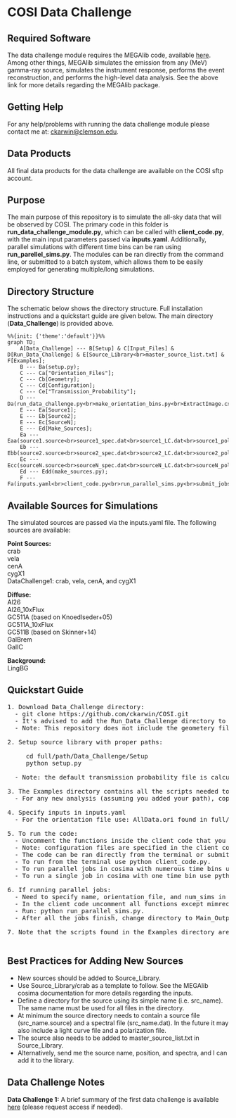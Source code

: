 # COSI Data Challenge

## Required Software <br />
The data challenge module requires the MEGAlib code, available [here](http://megalibtoolkit.com/home.html). Among other things, MEGAlib simulates the emission from any (MeV) gamma-ray source, simulates the instrument response, performs the event reconstruction, and performs the high-level data analysis. See the above link for more details regarding the MEGAlib package.   

## Getting Help <br />
For any help/problems with running the data challenge module please contact me at: ckarwin@clemson.edu. 

## Data Products <br />
All final data products for the data challenge are available on the COSI sftp account.

## Purpose <br />
The main purpose of this repository is to simulate the all-sky data that will be observed by COSI. The primary code in this folder is **run_data_challenge_module.py**, which can be called with **client_code.py**, with the main input parameters passed via **inputs.yaml**. Additionally, parallel simulations with different time bins can be ran using **run_parellel_sims.py**. The modules can be ran directly from the command line, or submitted to a batch system, which allows them to be easily employed for generating multiple/long simulations. 

## Directory Structure <br />
The schematic below shows the directory structure. Full installation instructions and a quickstart guide are given below. The main directory (**Data_Challenge**) is provided above.  

```mermaid
%%{init: {'theme':'default'}}%%
graph TD;
    A[Data_Challenge] --- B[Setup] & C[Input_Files] & D[Run_Data_Challenge] & E[Source_Library<br>master_source_list.txt] & F[Examples];
    B --- Ba(setup.py);
    C --- Ca["Orientation_Files"];
    C --- Cb[Geometry];
    C --- Cd[Configuration];
    C --- Ce["Transmission_Probability"];
    D --- Da(run_data_challenge.py<br>make_orientation_bins.py<br>ExtractImage.cxx<br>ExtractLightCurve.cxx<br>ExtractSpectrum.cxx);
    E --- Ea[Source1];
    E --- Eb[Source2];
    E --- Ec[SourceN];
    E --- Ed[Make_Sources];
    Ea --- Eaa(source1.source<br>source1_spec.dat<br>source1_LC.dat<br>source1_pol.dat);
    Eb --- Ebb(source2.source<br>source2_spec.dat<br>source2_LC.dat<br>source2_pol.dat);
    Ec --- Ecc(sourceN.source<br>sourceN_spec.dat<br>sourceN_LC.dat<br>sourceN_pol.dat);
    Ed --- Edd(make_sources.py);
    F --- Fa(inputs.yaml<br>client_code.py<br>run_parallel_sims.py<br>submit_jobs.py);
```

## Available Sources for Simulations <br />
The simulated sources are passed via the inputs.yaml file. The following sources are available:

**Point Sources:**  <br />
crab <br />
vela <br /> 
cenA <br />
cygX1 <br />
DataChallenge1: crab, vela, cenA, and cygX1 <br />

**Diffuse:**  <br />
Al26 <br />
Al26_10xFlux <br />
GC511A (based on Knoedlseder+05) <br />
GC511A_10xFlux <br />
GC511B (based on Skinner+14) <br />
GalBrem <br />
GalIC

**Background:**  <br />
LingBG <br />

## Quickstart Guide <br /> 
<pre>
1. Download Data_Challenge directory:
  - git clone https://github.com/ckarwin/COSI.git
  - It's advised to add the Run_Data_Challenge directory to your python path.
  - Note: This repository does not include the geometery file. 

2. Setup source library with proper paths:
     
     cd full/path/Data_Challenge/Setup
     python setup.py
     
  - Note: the default transmission probability file is calculated for 33 km.
     
3. The Examples directory contains all the scripts needed to run the code </b> 
  - For any new analysis (assuming you added your path), copy the following files to a new analysis directory: client_code.py, inputs.yaml, run_parallel_sims.py, and submit_jobs.py.

4. Specify inputs in inputs.yaml </b>
  - For the orientation file use: AllData.ori found in full/path/Data_Challenge/Input_Files/Orientation_Files/COSI_2016_Balloon_Flight
  
5. To run the code:  </b>
  - Uncomment the functions inside the client code that you want to run.
  - Note: configuration files are specified in the client code and can be found in full/path/Data_Challenge/Input_Files/Configuration_Files/Data_Challenges/Data_Challenge_1
  - The code can be ran directly from the terminal or submitted to a batch system.
  - To run from the terminal use python client_code.py.
  - To run parallel jobs in cosima with numerous time bins use python run_parallel_sims.py. 
  - To run a single job in cosima with one time bin use python submit_jobs.py. 

6. If running parallel jobs:
  - Need to specify name, orientation_file, and num_sims in run_parallel_sims.py. 
  - In the client code uncomment all functions except mimrec.
  - Run: python run_parallel_sims.py.  
  - After all the jobs finish, change directory to Main_Output, uncomment just the mimrec function in the client code, then run: python submit_jobs.py.
 
7. Note that the scripts found in the Examples directory are starting templates for running the module. They may need to be modified.

</pre>

## Best Practices for Adding New Sources <br />
* New sources should be added to Source_Library. <br />
* Use Source_Library/crab as a template to follow. See the MEGAlib cosima documentation for more details regarding the inputs. <br />
* Define a directory for the source using its simple name (i.e. src_name). The same name must be used for all files in the directory. <br />
* At minimum the source directory needs to contain a source file (src_name.source) and a spectral file (src_name.dat). In the future it may also include a light curve file and a polarization file. <br />
* The source also needs to be added to master_source_list.txt in Source_Library.
* Alternatively, send me the source name, position, and spectra, and I can add it to the library.

## Data Challenge Notes <br />
**Data Challenge 1:** A brief summary of the first data challenge is available [here](https://drive.google.com/file/d/1GeR5tNGInuIbDskCUN7_H5Pynptr_-Gj/view?usp=sharing) (please request access if needed).
